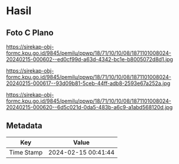 # Hasil

## Foto C Plano

https://sirekap-obj-formc.kpu.go.id/9845/pemilu/ppwp/18/71/10/10/08/1871101008024-20240215-000602--ed0cf99d-a63d-4342-bc1e-b8005072d8d1.jpg

https://sirekap-obj-formc.kpu.go.id/9845/pemilu/ppwp/18/71/10/10/08/1871101008024-20240215-000617--93d09b81-5ceb-44ff-adb8-2593e67a252a.jpg

https://sirekap-obj-formc.kpu.go.id/9845/pemilu/ppwp/18/71/10/10/08/1871101008024-20240215-000620--6d5c021d-0da5-483b-a6c9-a1abd568120d.jpg


## Metadata

| Key        | Value               |
| ---------- | ------------------- |
| Time Stamp | 2024-02-15 00:41:44 |



